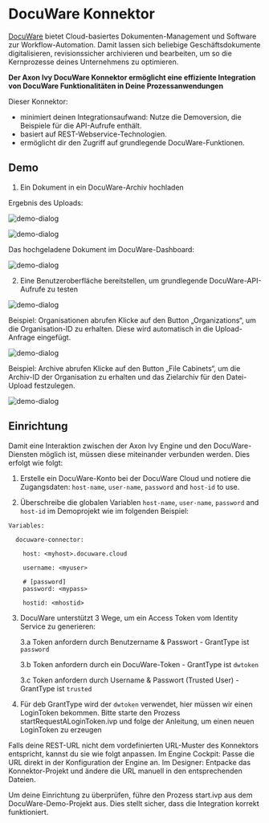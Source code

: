 # DocuWare Konnektor

 [DocuWare](https://start.docuware.com/) bietet Cloud-basiertes Dokumenten-Management und Software zur Workflow-Automation. Damit lassen sich beliebige Geschäftsdokumente digitalisieren, revisionssicher archivieren und bearbeiten, um so die Kernprozesse deines Unternehmens zu optimieren.

**Der Axon Ivy DocuWare Konnektor ermöglicht eine effiziente Integration von DocuWare Funktionalitäten in Deine Prozessanwendungen**

Dieser Konnektor:

- minimiert deinen Integrationsaufwand: Nutze die Demoversion, die Beispiele für die API-Aufrufe enthält.
- basiert auf REST-Webservice-Technologien.
- ermöglicht dir den Zugriff auf grundlegende DocuWare-Funktionen.

## Demo

1. Ein Dokument in ein DocuWare-Archiv hochladen

Ergebnis des Uploads:

![demo-dialog](images/demo1.png)

![demo-dialog](images/demo2.png)

Das hochgeladene Dokument im DocuWare-Dashboard:

![demo-dialog](images/demo3.png)

2. Eine Benutzeroberfläche bereitstellen, um grundlegende DocuWare-API-Aufrufe zu testen

![demo-dialog](images/demo4.png)

Beispiel: Organisationen abrufen Klicke auf den Button „Organizations“, um die Organisation-ID zu erhalten. Diese wird automatisch in die Upload-Anfrage eingefügt.

![demo-dialog](images/demo5.png)

Beispiel: Archive abrufen Klicke auf den Button „File Cabinets“, um die Archiv-ID der Organisation zu erhalten und das Zielarchiv für den Datei-Upload festzulegen.

![demo-dialog](images/demo6.png)

## Einrichtung

Damit eine Interaktion zwischen der Axon Ivy Engine und den DocuWare-Diensten möglich ist, müssen diese miteinander verbunden werden. Dies erfolgt wie folgt:

1. Erstelle ein DocuWare-Konto bei der DocuWare Cloud und notiere die Zugangsdaten: `host-name`, `user-name`, `password` and `host-id` to use.

2. Überschreibe die globalen Variablen `host-name`, `user-name`, `password` and `host-id` im Demoprojekt wie im folgenden Beispiel:

```
Variables:
  
  docuware-connector:
  
    host: <myhost>.docuware.cloud

    username: <myuser>
  
    # [password]
    password: <mypass>
    
    hostid: <mhostid>
```

3. DocuWare unterstützt 3 Wege, um ein Access Token vom Identity Service zu generieren:

    3.a Token anfordern durch Benutzername & Passwort - GrantType ist `password`

    3.b Token anfordern durch ein DocuWare-Token - GrantType ist `dwtoken`

    3.c Token anfordern durch Username & Passwort (Trusted User) - GrantType ist `trusted`

4. Für deb GrantType wird der `dwtoken` verwendet, hier müssen wir einen LoginToken bekommen. Bitte starte den Prozess startRequestALoginToken.ivp und folge der Anleitung, um einen neuen LoginToken zu erzeugen

Falls deine REST-URL nicht dem vordefinierten URL-Muster des Konnektors entspricht, kannst du sie wie folgt anpassen. Im Engine Cockpit: Passe die URL direkt in der Konfiguration der Engine an. Im Designer: Entpacke das Konnektor-Projekt und ändere die URL manuell in den entsprechenden Dateien.

Um deine Einrichtung zu überprüfen, führe den Prozess start.ivp aus dem DocuWare-Demo-Projekt aus. Dies stellt sicher, dass die Integration korrekt funktioniert.


